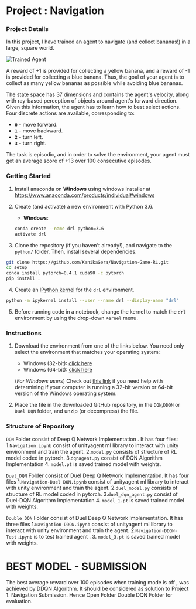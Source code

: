[//]: # (Image References)

[image1]: https://user-images.githubusercontent.com/10624937/42135619-d90f2f28-7d12-11e8-8823-82b970a54d7e.gif "Trained Agent"

# Project : Navigation

### Project Details

In this project, I have trained  an agent to navigate (and collect bananas!) in a large, square world.  

![Trained Agent][image1]

A reward of +1 is provided for collecting a yellow banana, and a reward of -1 is provided for collecting a blue banana.  Thus, the goal of your agent is to collect as many yellow bananas as possible while avoiding blue bananas.  

The state space has 37 dimensions and contains the agent's velocity, along with ray-based perception of objects around agent's forward direction.  Given this information, the agent has to learn how to best select actions.  Four discrete actions are available, corresponding to:
- **`0`** - move forward.
- **`1`** - move backward.
- **`2`** - turn left.
- **`3`** - turn right.

The task is episodic, and in order to solve the environment, your agent must get an average score of +13 over 100 consecutive episodes.

### Getting Started
1. Install anaconda on __Windows__ using windows installer at https://www.anaconda.com/products/individual#windows

2. Create (and activate) a new environment with Python 3.6.
	- __Windows__: 
	```bash
	conda create --name drl python=3.6 
	activate drl
	```
	
3. Clone the repository (if you haven't already!), and navigate to the `python/` folder.  Then, install several dependencies.
```bash
git clone https://github.com/KanikaGera/Navigation-Game-RL.git
cd setup 
conda install pytorch=0.4.1 cuda90 -c pytorch
pip install .
```

4. Create an [IPython kernel](http://ipython.readthedocs.io/en/stable/install/kernel_install.html) for the `drl` environment.  
```bash
python -m ipykernel install --user --name drl --display-name "drl"
```

5. Before running code in a notebook, change the kernel to match the `drl` environment by using the drop-down `Kernel` menu. 

### Instructions

1. Download the environment from one of the links below.  You need only select the environment that matches your operating system:
    - Windows (32-bit): [click here](https://s3-us-west-1.amazonaws.com/udacity-drlnd/P1/Banana/Banana_Windows_x86.zip)
    - Windows (64-bit): [click here](https://s3-us-west-1.amazonaws.com/udacity-drlnd/P1/Banana/Banana_Windows_x86_64.zip)
    
    (_For Windows users_) Check out [this link](https://support.microsoft.com/en-us/help/827218/how-to-determine-whether-a-computer-is-running-a-32-bit-version-or-64) if you need help with determining if your computer is running a 32-bit version or 64-bit version of the Windows operating system.

2. Place the file in the downloaded GitHub repository, in the `DQN`,`DDQN` or `Duel DQN` folder, and unzip (or decompress) the file. 

### Structure of Repository

`DQN` Folder consist of Deep Q Network Implementation . It has four files:
	1.`Navigation.ipynb`  consist of unityagent ml library to interact with unity environment and train the agent.
	2.`model.py` consists of structure of RL model coded in pytorch.
	3.`dqnagent.py` consist of DQN Algorithm Implementation 
	4. `model.pt`  is saved trained model with weights.

`Duel_DQN` Folder consist of Duel Deep Q Network Implementation. It has four files
	1.`Navigation-Duel DQN.ipynb`  consist of unityagent ml library to interact with unity environment and train the agent.
	2.`duel_model.py` consists of structure of RL model coded in pytorch.
	3.`duel_dqn_agent.py` consist of Duel-DQN Algorithm Implementation 
	4. `model_1.pt` is saved trained model with weights.

`Double DQN` Folder consist of Duel Deep Q Network Implementation. It has three files
	1.`Navigation-DDQN.ipynb`  consist of unityagent ml library to interact with unity environment and train the agent.
	2.`Navigation-DDQN-Test.ipynb` is to test trained agent .
	3. `model_3.pt` is saved trained model with weights.
	
# BEST MODEL - SUBMISSION
The best average reward over 100 episodes when training mode is off , was achieved by  DDQN Algorithm. It should be considered
as solution to Project 1: Navigation Submission. Hence Open Folder Double DQN Folder for evaluation.
